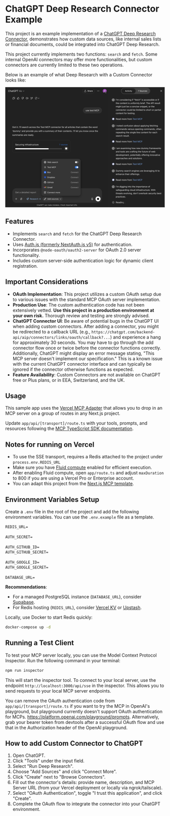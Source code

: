 # ChatGPT Deep Research Connector Example

This project is an example implementation of a [ChatGPT Deep Research Connector](https://platform.openai.com/docs/mcp), demonstrates how custom data sources, like internal sales lists or financial documents, could be integrated into ChatGPT Deep Research.

This project currently implements two functions: `search` and `fetch`. Some internal OpenAI connectors may offer more functionalities, but custom connectors are currently limited to these two operations. 

Below is an example of what Deep Research with a Custom Connector looks like:

![Deep Research with Custom Connector](docs/image.png)

## Features

- Implements `search` and `fetch` for the ChatGPT Deep Research Connector.
- Uses [Auth.js (formerly NextAuth.js v5)](https://authjs.dev) for authentication.
- Incorporates `@node-oauth/oauth2-server` for OAuth 2.0 server functionality.
- Includes custom server-side authentication logic for dynamic client registration.

## Important Considerations

- **OAuth Implementation**: This project utilizes a custom OAuth setup due to various issues with the standard MCP OAuth server implementation. 
- **Production Use**: The custom authentication code has not been extensively vetted. **Use this project in a production environment at your own risk.** Thorough review and testing are strongly advised.
- **ChatGPT Connector UI**: Be aware of potential bugs in the ChatGPT UI when adding custom connectors. After adding a connector, you might be redirected to a callback URL (e.g., `https://chatgpt.com/backend-api/aip/connectors/links/oauth/callback?...`) and experience a hang for approximately 30 seconds. You may have to go through the add connector flow once or twice before the connector functions correctly. Additionally, ChatGPT might display an error message stating, "This MCP server doesn't implement our specification." This is a known issue with the current ChatGPT connector interface and can typically be ignored if the connector otherwise functions as expected.
- **Feature Availability**: Custom Connectors are not available on ChatGPT free or Plus plans, or in EEA, Switzerland, and the UK.

## Usage

This sample app uses the [Vercel MCP Adapter](https://www.npmjs.com/package/@vercel/mcp-adapter) that allows you to drop in an MCP server on a group of routes in any Next.js project.

Update `app/api/[transport]/route.ts` with your tools, prompts, and resources following the [MCP TypeScript SDK documentation](https://github.com/modelcontextprotocol/typescript-sdk/tree/main?tab=readme-ov-file#server).

## Notes for running on Vercel

- To use the SSE transport, requires a Redis attached to the project under `process.env.REDIS_URL`
- Make sure you have [Fluid compute](https://vercel.com/docs/functions/fluid-compute) enabled for efficient execution.
- After enabling Fluid compute, open `app/route.ts` and adjust `maxDuration` to 800 if you are using a Vercel Pro or Enterprise account.
- You can adapt this project from the [Next.js MCP template](https://vercel.com/templates/next.js/model-context-protocol-mcp-with-next-js).

## Environment Variables Setup

Create a `.env` file in the root of the project and add the following environment variables. You can use the `.env.example` file as a template.

```
REDIS_URL=

AUTH_SECRET=

AUTH_GITHUB_ID=
AUTH_GITHUB_SECRET=

AUTH_GOOGLE_ID=
AUTH_GOOGLE_SECRET=

DATABASE_URL=
```

**Recommendations**:
- For a managed PostgreSQL instance (`DATABASE_URL`), consider [Supabase](https://supabase.com).
- For Redis hosting (`REDIS_URL`), consider [Vercel KV](https://vercel.com/storage/kv) or [Upstash](https://upstash.com).

Locally, use Docker to start Redis quickly:
```sh
docker-compose up -d
```

## Running a Test Client

To test your MCP server locally, you can use the Model Context Protocol Inspector. Run the following command in your terminal:

```sh
npm run inspector
```

This will start the inspector tool. To connect to your local server, use the endpoint `http://localhost:3000/api/sse` in the inspector. This allows you to send requests to your local MCP server endpoints.

You can remove the OAuth authentication code from `app/api/[transport]/route.ts` if you want to try the MCP in OpenAI's playground, but playground currently doesn't support OAuth authentication for MCPs. https://platform.openai.com/playground/prompts. Alternatively, grab your bearer token from devtools after a successful OAuth flow and use that in the Authorization header of the OpenAI playground.


## How to add Custom Connector to ChatGPT

1. Open ChatGPT.
2. Click "Tools" under the input field.
3. Select "Run Deep Research".
4. Choose "Add Sources" and click "Connect More".
5. Click "Create" next to "Browse Connectors".
6. Fill out the connector's details: provide name, description, and MCP Server URL (from your Vercel deployment or locally via ngrok/tailscale).
7. Select "OAuth Authentication", toggle "I trust this application", and click "Create".
8. Complete the OAuth flow to integrate the connector into your ChatGPT environment.